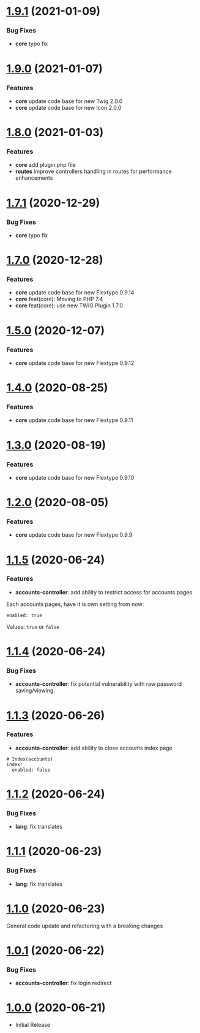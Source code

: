 <a name="1.9.1"></a>
# [1.9.1](https://github.com/flextype-plugins/accounts) (2021-01-09)

### Bug Fixes

* **core** typo fix

<a name="1.9.0"></a>
# [1.9.0](https://github.com/flextype-plugins/accounts) (2021-01-07)

### Features

* **core** update code base for new Twig 2.0.0
* **core** update code base for new Icon 2.0.0

<a name="1.8.0"></a>
# [1.8.0](https://github.com/flextype-plugins/accounts) (2021-01-03)

### Features

* **core** add plugin.php file
* **routes** improve controllers handling in routes for performance enhancements

<a name="1.7.1"></a>
# [1.7.1](https://github.com/flextype-plugins/accounts) (2020-12-29)

### Bug Fixes

* **core** typo fix

<a name="1.7.0"></a>
# [1.7.0](https://github.com/flextype-plugins/accounts) (2020-12-28)

### Features

* **core** update code base for new Flextype 0.9.14
* **core** feat(core): Moving to PHP 7.4
* **core** feat(core): use new TWIG Plugin 1.7.0

<a name="1.5.0"></a>
# [1.5.0](https://github.com/flextype-plugins/accounts) (2020-12-07)

### Features

* **core** update code base for new Flextype 0.9.12

<a name="1.4.0"></a>
# [1.4.0](https://github.com/flextype-plugins/accounts) (2020-08-25)

### Features

* **core** update code base for new Flextype 0.9.11

<a name="1.3.0"></a>
# [1.3.0](https://github.com/flextype-plugins/accounts) (2020-08-19)

### Features

* **core** update code base for new Flextype 0.9.10

<a name="1.2.0"></a>
# [1.2.0](https://github.com/flextype-plugins/accounts) (2020-08-05)

### Features

* **core** update code base for new Flextype 0.9.9

<a name="1.1.5"></a>
# [1.1.5](https://github.com/flextype-plugins/accounts) (2020-06-24)

### Features

* **accounts-controller**: add ability to restrict access for accounts pages.

Each accounts pages, have it is own setting from now:

```
enabled: true
```

Values: `true` or `false`

<a name="1.1.4"></a>
# [1.1.4](https://github.com/flextype-plugins/accounts) (2020-06-24)

### Bug Fixes

* **accounts-controller**: fix potential vulnerability with raw password saving/viewing.

<a name="1.1.3"></a>
# [1.1.3](https://github.com/flextype-plugins/accounts) (2020-06-26)

### Features

* **accounts-controller**: add ability to close accounts index page

```
# Index(accounts)
index:
  enabled: false
```

<a name="1.1.2"></a>
# [1.1.2](https://github.com/flextype-plugins/accounts) (2020-06-24)

### Bug Fixes

* **lang**: fix translates

<a name="1.1.1"></a>
# [1.1.1](https://github.com/flextype-plugins/accounts) (2020-06-23)

### Bug Fixes

* **lang**: fix translates

<a name="1.1.0"></a>
# [1.1.0](https://github.com/flextype-plugins/accounts) (2020-06-23)

General code update and refactoring with a breaking changes

<a name="1.0.1"></a>
# [1.0.1](https://github.com/flextype-plugins/accounts) (2020-06-22)

### Bug Fixes

* **accounts-controller**: fix login redirect

<a name="1.0.0"></a>
# [1.0.0](https://github.com/flextype-plugins/accounts) (2020-06-21)
* Initial Release

